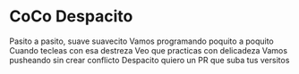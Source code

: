 # CoCo Despacito
Pasito a pasito, suave suavecito
Vamos programando poquito a poquito
Cuando tecleas con esa destreza
Veo que practicas con delicadeza
Vamos pusheando sin crear conflicto
Despacito quiero un PR que suba tus versitos